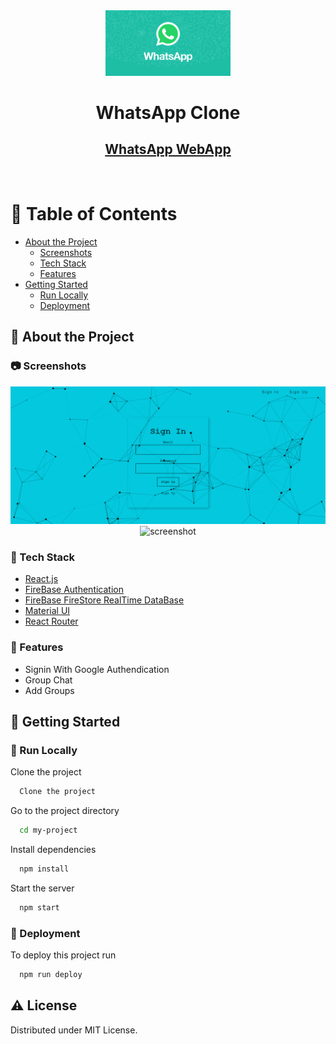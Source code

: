 <div align="center">

  <img src="/assets/whatsapp.PNG" alt="logo" width="200" height="auto" />
  <h1>WhatsApp Clone</h1>
   
<h2>
    <a href="https://AjayKumar-Here.github.io/Whatsapp-WebApp/">WhatsApp WebApp</a>
  </h2>
</div>

<br />

<!-- Table of Contents -->
# :notebook_with_decorative_cover: Table of Contents

- [About the Project](#star2-about-the-project)
  * [Screenshots](#camera-screenshots)
  * [Tech Stack](#space_invader-tech-stack)
  * [Features](#dart-features)
- [Getting Started](#toolbox-getting-started)
  * [Run Locally](#running-run-locally)
  * [Deployment](#triangular_flag_on_post-deployment)


<!-- About the Project -->
## :star2: About the Project


<!-- Screenshots -->
### :camera: Screenshots

<div align="center"> 
  <img src="https://github.com/AjayKumar-Here/Vision-AI-Repo/blob/main/assets/ps1.PNG" alt="screenshot" />
</div>
<div align="center"> 
  <img src="https://github.com/AjayKumar-Here/Vision-AI-Repo/blob/main/assets/ps2.PNG" alt="screenshot" />
</div>


<!-- TechStack -->
### :space_invader: Tech Stack

  <ul>
    <li><a href="https://reactjs.org/">React.js</a></li>
    <li><a href="https://firebase.com/">FireBase Authentication</a></li>
    <li><a href="https://firebase.com/">FireBase FireStore RealTime DataBase</a></li>
    <li><a href="https://v4.mui.com/">Material UI</a></li>
    <li><a href="https://reactrouter.com/">React Router</a></li>
   
  </ul>
    


<!-- Features -->
### :dart: Features

- Signin With Google Authendication
- Group Chat
- Add Groups



<!-- Getting Started -->
## 	:toolbox: Getting Started

<!-- Run Locally -->
### :running: Run Locally

Clone the project

```bash
  Clone the project
```

Go to the project directory

```bash
  cd my-project
```

Install dependencies

```bash
  npm install
```

Start the server

```bash
  npm start
```


<!-- Deployment -->
### :triangular_flag_on_post: Deployment

To deploy this project run

```bash
  npm run deploy
```


<!-- License -->
## :warning: License

Distributed under MIT License.


